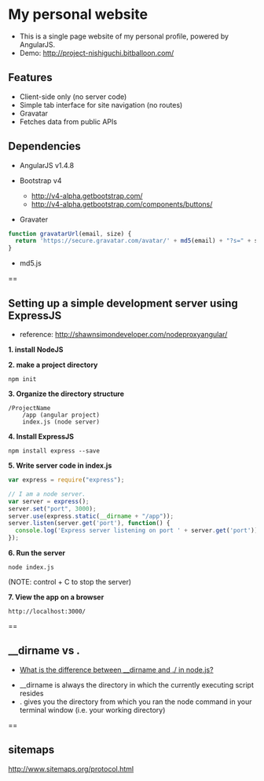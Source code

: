 # My personal website

- This is a single page website of my personal profile, powered by AngularJS.
- Demo: http://project-nishiguchi.bitballoon.com/

## Features
- Client-side only (no server code)
- Simple tab interface for site navigation (no routes)
- Gravatar
- Fetches data from public APIs

## Dependencies
- AngularJS v1.4.8
- Bootstrap v4
    + http://v4-alpha.getbootstrap.com/
    + http://v4-alpha.getbootstrap.com/components/buttons/

- Gravater
```js
function gravatarUrl(email, size) {
  return 'https://secure.gravatar.com/avatar/' + md5(email) + "?s=" + size;
}
```

- md5.js

==

## Setting up a simple development server using ExpressJS
- reference: http://shawnsimondeveloper.com/nodeproxyangular/

**1. install NodeJS**

**2. make a project directory**
```
npm init
```

**3. Organize the directory structure**
```
/ProjectName
    /app (angular project)
    index.js (node server)
```

**4. Install ExpressJS**
```
npm install express --save
```

**5. Write server code in index.js**
```js
var express = require("express");

// I am a node server.
var server = express();
server.set("port", 3000);
server.use(express.static(__dirname + "/app"));
server.listen(server.get('port'), function() {
  console.log('Express server listening on port ' + server.get('port'));
});
```

**6. Run the server**
```
node index.js
```
(NOTE: control + C to stop the server)

**7. View the app on a browser**
```
http://localhost:3000/
```

==

## __dirname vs .
- [What is the difference between __dirname and ./ in node.js?](http://stackoverflow.com/questions/8131344/what-is-the-difference-between-dirname-and-in-node-js)
 + __dirname is always the directory in which the currently executing script resides
 + . gives you the directory from which you ran the node command in your terminal window (i.e. your working directory)

==

## sitemaps

http://www.sitemaps.org/protocol.html
